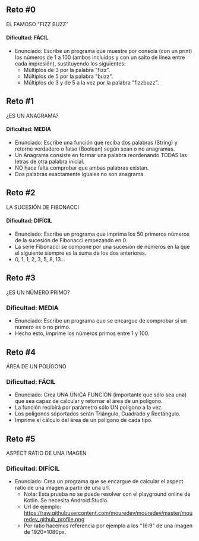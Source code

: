 
## Reto #0
EL FAMOSO "FIZZ BUZZ"
#### Dificultad: FÁCIL
- Enunciado: Escribe un programa que muestre por consola (con un print) los números de 1 a 100 (ambos incluidos y con un salto de línea entre cada impresión), sustituyendo los siguientes:
   - Múltiplos de 3 por la palabra "fizz".
   - Múltiplos de 5 por la palabra "buzz".
   - Múltiplos de 3 y de 5 a la vez por la palabra "fizzbuzz".


## Reto #1
¿ES UN ANAGRAMA?
#### Dificultad: MEDIA
 
  - Enunciado: Escribe una función que reciba dos palabras (String) y retorne verdadero o falso (Boolean) según sean o no anagramas.
  - Un Anagrama consiste en formar una palabra reordenando TODAS las letras de otra palabra inicial.
  - NO hace falta comprobar que ambas palabras existan.
  - Dos palabras exactamente iguales no son anagrama.

## Reto #2
LA SUCESIÓN DE FIBONACCI
#### Dificultad: DIFÍCIL
 
  - Enunciado: Escribe un programa que imprima los 50 primeros números de la sucesión de Fibonacci empezando en 0.
  - La serie Fibonacci se compone por una sucesión de números en la que el siguiente siempre es la suma de los dos anteriores.
  - 0, 1, 1, 2, 3, 5, 8, 13...
 
 
## Reto #3
¿ES UN NÚMERO PRIMO?
### Dificultad: MEDIA
 
 - Enunciado: Escribe un programa que se encargue de comprobar si un número es o no primo.
 - Hecho esto, imprime los números primos entre 1 y 100.


## Reto #4
ÁREA DE UN POLÍGONO
### Dificultad: FÁCIL
 
 - Enunciado: Crea UNA ÚNICA FUNCIÓN (importante que sólo sea una) que sea capaz de calcular y retornar el área de un polígono.
  - La función recibirá por parámetro sólo UN polígono a la vez.
  - Los polígonos soportados serán Triángulo, Cuadrado y Rectángulo.
  - Imprime el cálculo del área de un polígono de cada tipo.


## Reto #5
ASPECT RATIO DE UNA IMAGEN
### Dificultad: DIFÍCIL

- Enunciado: Crea un programa que se encargue de calcular el aspect ratio de una imagen a partir de una url.
  - Nota: Esta prueba no se puede resolver con el playground online de Kotlin. Se necesita Android Studio.
  - Url de ejemplo: https://raw.githubusercontent.com/mouredev/mouredev/master/mouredev_github_profile.png
  - Por ratio hacemos referencia por ejemplo a los "16:9" de una imagen de 1920*1080px.

 
 
